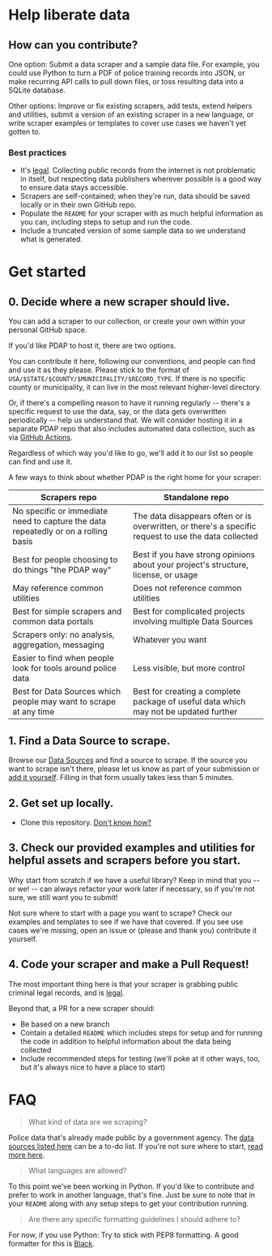 # Help liberate data

## How can you contribute?

One option: Submit a data scraper and a sample data file. For example, you could use Python to turn a PDF of police training records into JSON, or make recurring API calls to pull down files, or toss resulting data into a SQLite database.

Other options: Improve or fix existing scrapers, add tests, extend helpers and utilities, submit a version of an existing scraper in a new language, or write scraper examples or templates to cover use cases we haven't yet gotten to.

### Best practices

- It's [legal](https://docs.pdap.io/meta/legal/legal-data-scraping). Collecting public records from the internet is not problematic in itself, but respecting data publishers wherever possible is a good way to ensure data stays accessible.
- Scrapers are self-contained; when they're run, data should be saved locally or in their own GitHub repo.
- Populate the `README` for your scraper with as much helpful information as you can, including steps to setup and run the code.
- Include a truncated version of some sample data so we understand what is generated.

# Get started

## 0. Decide where a new scraper should live.

You can add a scraper to our collection, or create your own within your personal GitHub space.

If you'd like PDAP to host it, there are two options.

You can contribute it here, following our conventions, and people can find and use it as they please. Please stick to the format of `USA/$STATE/$COUNTY/$MUNICIPALITY/$RECORD_TYPE`. If there is no specific county or municipality, it can live in the most relevant higher-level directory.

Or, if there's a compelling reason to have it running regularly -- there's a specific request to use the data, say, or the data gets overwritten periodically -- help us understand that. We will consider hosting it in a separate PDAP repo that also includes automated data collection, such as via [GitHub Actions](https://docs.github.com/en/actions).

Regardless of which way you'd like to go, we'll add it to our list so people can find and use it.

A few ways to think about whether PDAP is the right home for your scraper:

Scrapers repo | Standalone repo
--- | ---
No specific or immediate need to capture the data repeatedly or on a rolling basis | The data disappears often or is overwritten, or there's a specific request to use the data collected
Best for people choosing to do things "the PDAP way" | Best if you have strong opinions about your project's structure, license, or usage
May reference common utilities | Does not reference common utilities
Best for simple scrapers and common data portals | Best for complicated projects involving multiple Data Sources
Scrapers only: no analysis, aggregation, messaging | Whatever you want
Easier to find when people look for tools around police data | Less visible, but more control
Best for Data Sources which people may want to scrape at any time | Best for creating a complete package of useful data which may not be updated further


## 1. Find a Data Source to scrape.

Browse our [Data Sources](https://docs.pdap.io/activities/data-sources/explore-data-sources) and find a source to scrape. If the source you want to scrape isn't there, please let us know as part of your submission or [add it yourself](https://docs.pdap.io/activities/data-sources/contribute-data-sources). Filling in that form usually takes less than 5 minutes.


## 2. Get set up locally.

- Clone this repository. [Don't know how?](https://docs.github.com/en/github/creating-cloning-and-archiving-repositories/cloning-a-repository-from-github/cloning-a-repository)

## 3. Check our provided examples and utilities for helpful assets and scrapers before you start.

Why start from scratch if we have a useful library? Keep in mind that you -- or we! -- can always refactor your work later if necessary, so if you're not sure, we still want you to submit!

[//]: # (Not gonna lie, writing some templates/examples is gonna be fun)
Not sure where to start with a page you want to scrape? Check our examples and templates to see if we have that covered. If you see use cases we're missing, open an issue or (please and thank you) contribute it yourself.

## 4. Code your scraper and make a Pull Request!

The most important thing here is that your scraper is grabbing public criminal legal records, and is [legal](https://docs.pdap.io/meta/legal/legal-data-scraping).

Beyond that, a PR for a new scraper should:
- Be based on a new branch
- Contain a detailed `README` which includes steps for setup and for running the code in addition to helpful information about the data being collected
- Include recommended steps for testing (we'll poke at it other ways, too, but it's always nice to have a place to start)

[//]: # (Later, when we have some of our own testing tools, this will include that step, too)


# FAQ

> What kind of data are we scraping?

Police data that's already made public by a government agency. The [data sources listed here](https://airtable.com/shrUAtA8qYasEaepI) can be a to-do list. If you're not sure where to start, [read more here](https://docs.pdap.io/activities/data-scraping/our-approach-to-scraping).

> What languages are allowed?

To this point we've been working in Python. If you'd like to contribute and prefer to work in another language, that's fine. Just be sure to note that in your `README` along with any setup steps to get your contribution running.

> Are there any specific formatting guidelines I should adhere to?

For now, if you use Python: Try to stick with PEP8 formatting. A good formatter for this is [Black](https://github.com/psf/black).
